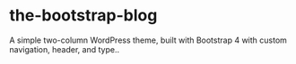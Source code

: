 # the-bootstrap-blog
A simple two-column WordPress theme, built with Bootstrap 4 with custom navigation, header, and type..
